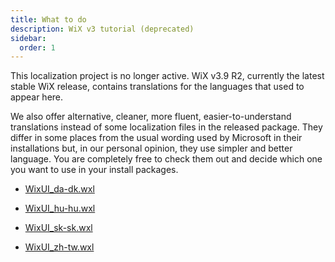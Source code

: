 ```yaml
---
title: What to do
description: WiX v3 tutorial (deprecated)
sidebar:
  order: 1
---
```


This localization project is no longer active. WiX v3.9 R2, currently the latest stable WiX release, contains translations for the languages that used to appear here. 

We also offer alternative, cleaner, more fluent, easier-to-understand translations instead of some localization files in the released package. They differ in some places from the usual wording used by Microsoft in their installations but, in our personal opinion, they use simpler and better language. You are completely free to check them out and decide which one you want to use in your install packages.

* [WixUI_da-dk.wxl](/wix3/tutorial/localization/wixui_da-dk.wxl)

* [WixUI_hu-hu.wxl](/wix3/tutorial/localization/wixui_hu-hu.wxl)

* [WixUI_sk-sk.wxl](/wix3/tutorial/localization/wixui_sk-sk.wxl)

* [WixUI_zh-tw.wxl](/wix3/tutorial/localization/wixui_zh-tw.wxl)
